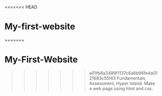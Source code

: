 <<<<<<< HEAD
# My-first-website
=======
# My-First-Website
>>>>>>> a01fb8a3499f1137c6a6b96fe4a0121683c55f43
Fundamentals, Assessment, Hyper Island. Make a web page using html and css.
